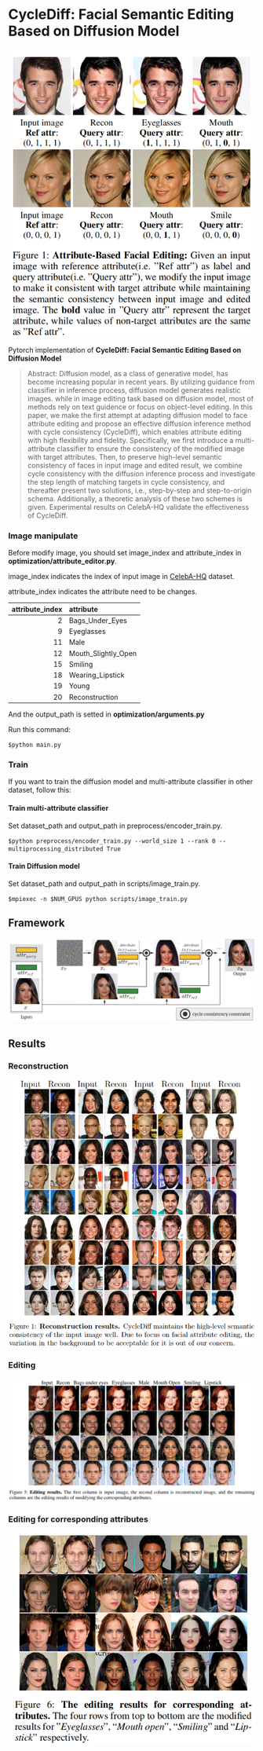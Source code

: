 # CycleDiff: Facial Semantic Editing Based on Diffusion Model

![image](images/figure1.png)

Pytorch implementation of **CycleDiff: Facial Semantic Editing Based on Diffusion Model**


> Abstract: Diffusion model, as a class of generative model, has become increasing popular in recent years. By utilizing guidance from
classifier in inference process, diffusion model generates realistic images. while in image editing task based on diffusion
model, most of methods rely on text guidence or focus on object-level editing. In this paper, we make the first attempt at
adapting diffusion model to face attribute editing and propose
an effective diffusion inference method with cycle consistency (CycleDiff), which enables attribute editing with high
flexibility and fidelity. Specifically, we first introduce a multi-attribute classifier to ensure the consistency of the modified
image with target attributes. Then, to preserve high-level semantic consistency of faces in input image and edited result,
we combine cycle consistency with the diffusion inference process and investigate the step length of matching targets in
cycle consistency, and thereafter present two solutions, i.e.,
step-by-step and step-to-origin schema. Additionally, a theoretic analysis of these two schemes is given. Experimental results on CelebA-HQ validate the effectiveness of CycleDiff.



### Image manipulate
Before modify image, you should set image_index and attribute_index in **optimization/attribute_editor.py**.

image_index indicates the index of input image in [CelebA-HQ](https://mmlab.ie.cuhk.edu.hk/projects/CelebA.html) dataset.

attribute_index indicates the attribute need to be changes.

| attribute_index | attribute           |
| --------------: | :------------------ |
| 2               | Bags_Under_Eyes     |
| 9               | Eyeglasses          |
| 11              | Male                |
| 12              | Mouth_Slightly_Open |
| 15              | Smiling             |
| 18              | Wearing_Lipstick    |
| 19              | Young               |
| 20              | Reconstruction      |

And the output_path is setted in **optimization/arguments.py**

Run this command:
```
$python main.py
```

### Train
If you want to train the diffusion model and multi-attribute classifier in other dataset, follow this:

#### Train multi-attribute classifier
Set dataset_path and output_path in preprocess/encoder_train.py.
```
$python preprocess/encoder_train.py --world_size 1 --rank 0 --multiprocessing_distributed True
```

#### Train Diffusion model
Set dataset_path and output_path in scripts/image_train.py.
```
$mpiexec -n $NUM_GPUS python scripts/image_train.py
```

## Framework
![image](images/framework.png)


## Results

### Reconstruction
![image](images/reconstruction.png)

### Editing
![image](images/editing.png)

### Editing for corresponding attributes
![image](images/editing_corresponding_attributes.png)
